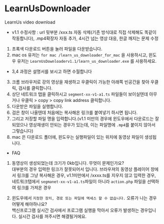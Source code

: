 # LearnUsDownloader
LearnUs video download
* v1.1 수정사항 : url 뒷부분 /xxx.ts 자동 삭제(기존 방식대로 직접 삭제해도 똑같이 작동합니다), .mp4확장자 자동 추가, 4시간 넘는 영상 대응, 한글 깨지는 문제 수정
1. 초록색 다운로드 버튼을 눌러 파일을 다운받습니다.
2. mac os 유저는 `for mac /learn_us_downloader_for_mac` 을 사용하시고, 윈도우 유저는 `LearnUsDownloaderv1.1/learn_us_downloader.exe` 를 사용하세요.

* 3,4 과정은 설명서를 보시고 하면 수월합니다
3. 크롬 브라우저로 강의 영상을 재생하고 우클릭이 가능한 아래쪽 빈공간을 찾아 우클릭, 검사를 클릭합니다.
4. 상단 네트워크 탭을 클릭하시고 `segment-xx-v1-a1.ts` 파일들이 보이실텐데 아무거나 우클릭 > copy > copy link address 클릭합니다.
5. 다운받은 파일을 실행합니다.
6. 검은 창이 나올텐데 처음에는 복사해온 링크를 붙여넣기 하시면 됩니다.
7. 그리고 저장할 파일 명을 입력합니다.(v1.1 미만의 경우에 윈도우에서 다운로드는 잘되었으나 영상재생이 안되는 경우가 있는데, 이는 파일명에 `.mp4`를 붙이지 않아서 그렇습니다)
8. mac 은 다운로드 폴더에, 윈도우는 실행파일이 있는 위치에 동영상 파일이 생성됩니다.


* FAQ
1. 동영상이 생성되었는데 크기가 0kb입니다. 무엇이 문제인가요?<br>
대부분의 경우 입력한 링크가 잘못되어서 입니다. 브라우져의 동영상 플레이어 창에서 링크를 그냥 복사해온 경우, v1.1미만에서 /xxxx.ts를 지우지 않고 입력한 경우, 
네트워크탭에서 `segmanet-xx-v1-a1.ts`파일이 아니라 `action.php` 파일을 선택하여 링크를 가져온 경우

2. 윈도우에서 `지정한 장치, 경로 또는 파일에 액세스 할 수 없습니다.` 오류가 나는 경우 어떻게 해야하나요?<br>
백신프로그램 실시간 검사에서 프로그램 실행을 막아서 오류가 발생하는 경우입니다. 실시간 검사를 꺼주시면 해결될거에요.

